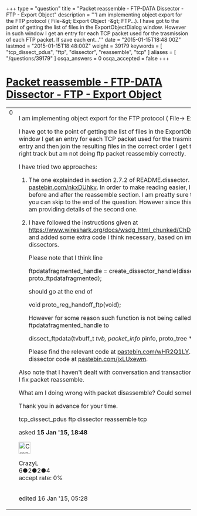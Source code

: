 +++
type = "question"
title = "Packet reassemble - FTP-DATA Dissector - FTP - Export Object"
description = '''I am implementing object export for the FTP protocol ( File-&amp;gt; Export Object -&amp;gt; FTP...). I have got to the point of getting the list of files in the ExportObjectDialog window. However in such window I get an entry for each TCP packet used for the trasmission of each FTP packet. If save each ent...'''
date = "2015-01-15T18:48:00Z"
lastmod = "2015-01-15T18:48:00Z"
weight = 39179
keywords = [ "tcp_dissect_pdus", "ftp", "dissector", "reassemble", "tcp" ]
aliases = [ "/questions/39179" ]
osqa_answers = 0
osqa_accepted = false
+++

<div class="headNormal">

# [Packet reassemble - FTP-DATA Dissector - FTP - Export Object](/questions/39179/packet-reassemble-ftp-data-dissector-ftp-export-object)

</div>

<div id="main-body">

<div id="askform">

<table id="question-table" style="width:100%;"><colgroup><col style="width: 50%" /><col style="width: 50%" /></colgroup><tbody><tr class="odd"><td style="width: 30px; vertical-align: top"><div class="vote-buttons"><div id="post-39179-score" class="post-score" title="current number of votes">0</div><div id="favorite-count" class="favorite-count"></div></div></td><td><div id="item-right"><div class="question-body"><p>I am implementing object export for the FTP protocol ( File-&gt; Export Object -&gt; FTP...).</p><p>I have got to the point of getting the list of files in the ExportObjectDialog window. However in such window I get an entry for each TCP packet used for the trasmission of each FTP packet. If save each entry and then join the resulting files in the correct order I get the file I am sopposed to. So I am on the right track but am not doing ftp packet reassembly correctly.</p><p>I have tried two approaches:</p><ol><li><p>The one explainded in section 2.7.2 of README.dissector. You can find the code at <a href="http://pastebin.com/nkxDUhkv">pastebin.com/nkxDUhkv</a>. In order to make reading easier, I have added left several blank lines before and after the reassemble section. I am preatty sure this is the way to go, if this is the case you can skip to the end of the question. However since this approach has not been successful, I am providing details of the second one.</p></li><li><p>I have followed the instructions given at <a href="https://www.wireshark.org/docs/wsdg_html_chunked/ChDissectReassemble.html#TcpDissectPdus">https://www.wireshark.org/docs/wsdg_html_chunked/ChDissectReassemble.html#TcpDissectPdus</a> and added some extra code I think necessary, based on implementations I have seen of other dissectors.</p><p>Please note that I think line<br />
</p><p>ftpdatafragmented_handle = create_dissector_handle(dissect_ftpdatafragmented, proto_ftpdatafragmented);</p><p>should go at the end of</p><p>void proto_reg_handoff_ftp(void);</p><p>However for some reason such function is not being called. Therefore I have moved the<br />
ftpdatafragmented_handle to</p><p>dissect_ftpdata(tvbuff_t <em>tvb, packet_info</em> pinfo, proto_tree *tree).</p><p>Please find the relevant code at <a href="http://pastebin.com/wHR2Q1LY">pastebin.com/wHR2Q1LY</a>. I have upload the whole mofidied FTP dissector code at <a href="http://pastebin.com/jxLUxewm">pastebin.com/jxLUxewm</a>.</p></li></ol><p>Also note that I haven't dealt with conversation and transaction data yet. I will deal with that as soon as I fix packet reassemble.</p><p>What am I doing wrong with packet disassemble? Could somebody please help me?</p><p>Thank you in advance for your time.</p></div><div id="question-tags" class="tags-container tags">tcp_dissect_pdus ftp dissector reassemble tcp</div><div id="question-controls" class="post-controls"></div><div class="post-update-info-container"><div class="post-update-info post-update-info-user"><p>asked <strong>15 Jan '15, 18:48</strong></p><img src="https://secure.gravatar.com/avatar/5df333830379ff009c6e2243920a5885?s=32&amp;d=identicon&amp;r=g" class="gravatar" width="32" height="32" alt="CrazyL&#39;s gravatar image" /><p>CrazyL<br />
<span class="score" title="6 reputation points">6</span><span title="2 badges"><span class="badge1">●</span><span class="badgecount">2</span></span><span title="2 badges"><span class="silver">●</span><span class="badgecount">2</span></span><span title="4 badges"><span class="bronze">●</span><span class="badgecount">4</span></span><br />
<span class="accept_rate" title="Rate of the user&#39;s accepted answers">accept rate:</span> <span title="CrazyL has no accepted answers">0%</span> </br></br></p></div><div class="post-update-info post-update-info-edited"><p>edited 16 Jan '15, 05:28</p></div></div><div id="comments-container-39179" class="comments-container"></div><div id="comment-tools-39179" class="comment-tools"></div><div class="clear"></div><div id="comment-39179-form-container" class="comment-form-container"></div><div class="clear"></div></div></td></tr></tbody></table>

</div>

</div>

